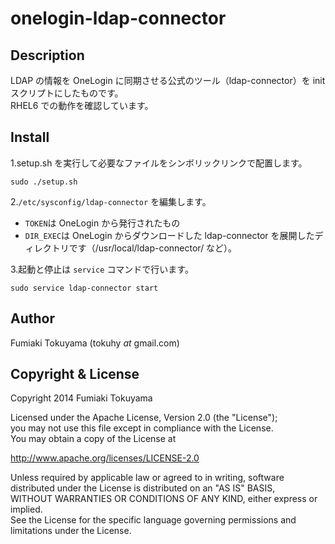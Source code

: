 onelogin-ldap-connector
=======================

Description
-----------
LDAP の情報を OneLogin に同期させる公式のツール（ldap-connector）を init スクリプトにしたものです。  
RHEL6 での動作を確認しています。

Install
-------
1.setup.sh を実行して必要なファイルをシンボリックリンクで配置します。

	sudo ./setup.sh
2.`/etc/sysconfig/ldap-connector` を編集します。

* `TOKEN`は OneLogin から発行されたもの
* `DIR_EXEC`は OneLogin からダウンロードした ldap-connector を展開したディレクトリです（/usr/local/ldap-connector/ など）。

3.起動と停止は `service` コマンドで行います。

	sudo service ldap-connector start
	

Author
------
Fumiaki Tokuyama (tokuhy _at_ gmail.com)

Copyright & License
-------------------
Copyright 2014 Fumiaki Tokuyama

Licensed under the Apache License, Version 2.0 (the "License");  
you may not use this file except in compliance with the License.  
You may obtain a copy of the License at  

  http://www.apache.org/licenses/LICENSE-2.0

Unless required by applicable law or agreed to in writing, software  
distributed under the License is distributed on an "AS IS" BASIS,  
WITHOUT WARRANTIES OR CONDITIONS OF ANY KIND, either express or implied.  
See the License for the specific language governing permissions and  
limitations under the License.